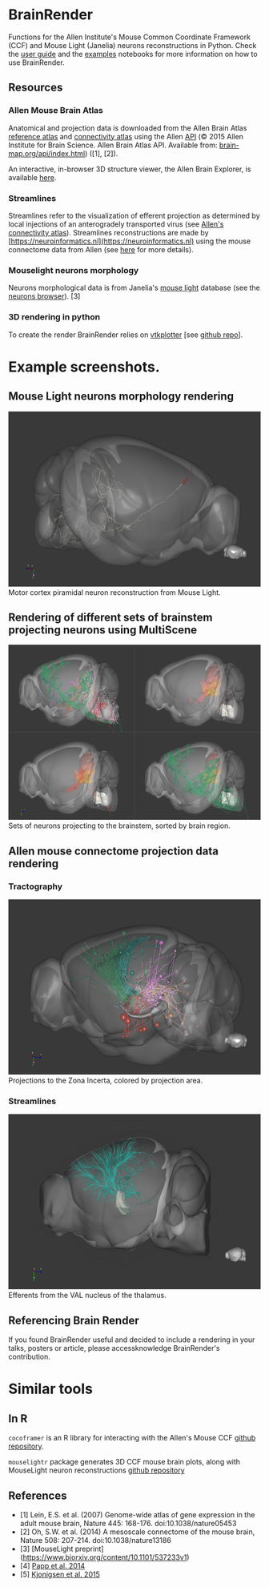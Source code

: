 # BrainRender
Functions for the Allen Institute's Mouse Common Coordinate Framework (CCF) and Mouse Light (Janelia) neurons
reconstructions in Python. Check the [user guide](Docs/UserGuide.md) and the [examples](Examples) notebooks for more information
on how to use BrainRender.

## Resources
### Allen Mouse Brain Atlas
Anatomical and projection data is downloaded from the  Allen Brain Atlas [reference atlas](http://atlas.brain-map.org)
and [connectivity atlas](http://connectivity.brain-map.org) using the Allen [API](http://help.brain-map.org/display/api/Allen%2BBrain%2BAtlas%2BAPI)
(© 2015 Allen Institute for Brain Science. Allen Brain Atlas API. Available from: [brain-map.org/api/index.html](brain-map.org/api/index.html)) ([1], [2]).

An interactive, in-browser 3D structure viewer, the Allen Brain Explorer, is available [here](http://connectivity.brain-map.org/3d-viewer?v=1). 

### Streamlines
Streamlines refer to the visualization of efferent projection as determined by local injections of an anterogradely transported virus (see [Allen's connectivity atlas](http://connectivity.brain-map.org)).
Streamlines reconstructions are made by [https://neuroinformatics.nl](https://neuroinformatics.nl) using the mouse connectome data from Allen (see [here](https://neuroinformatics.nl/HBP/allen-connectivity-viewer/streamline-downloader.html) for more details).

### Mouselight neurons morphology
Neurons morphological data is from Janelia's [mouse light](https://www.janelia.org/project-team/mouselight) database
(see the [neurons browser](http://ml-neuronbrowser.janelia.org)). [3]

### 3D rendering in python
To create the render BrainRender relies on [vtkplotter](https://vtkplotter.embl.es) [see [github repo](https://github.com/marcomusy/vtkPlotter)].

# Example screenshots. 
## Mouse Light neurons morphology rendering
<img src="Output/Screenshots/neuron.png" width="600" height="350">
Motor cortex piramidal neuron reconstruction from Mouse Light.

## Rendering of different sets of brainstem projecting neurons using MultiScene
<img src="Output/Screenshots/multiscene_1.png" width="600" height="350">
Sets of neurons projecting to the brainstem, sorted by brain region.

## Allen mouse connectome projection data rendering
### Tractography
<img src="Output/Screenshots/tractography.png" width="600" height="350">
Projections to the Zona Incerta, colored by projection area.

### Streamlines
<img src="Output/Screenshots/streamlines2.png" width="600" height="350">
Efferents from the VAL nucleus of the thalamus.


## Referencing Brain Render
If you found BrainRender useful and decided to include a rendering in your talks, posters or article, please accessknowledge BrainRender's contribution.


# Similar tools
## In R
`cocoframer` is an R library for interacting with the Allen's Mouse CCF [github repository](https://help.github.com/en/articles/creating-and-highlighting-code-blocks).

`mouselightr` package generates 3D CCF mouse brain plots, along with MouseLight neuron reconstructions [github repository](https://github.com/jefferis/nat.mouselight)

## References
* [1] Lein, E.S. et al. (2007) Genome-wide atlas of gene expression in the adult mouse brain, Nature 445: 168-176. doi:10.1038/nature05453
* [2] Oh, S.W. et al. (2014) A mesoscale connectome of the mouse brain, Nature 508: 207-214. doi:10.1038/nature13186
* [3] [MouseLight preprint] (https://www.biorxiv.org/content/10.1101/537233v1)
* [4] [Papp et al. 2014](https://www.sciencedirect.com/science/article/pii/S1053811914002419)
* [5] [Kjonigsen et al. 2015](https://www.sciencedirect.com/science/article/pii/S105381191500004X)
